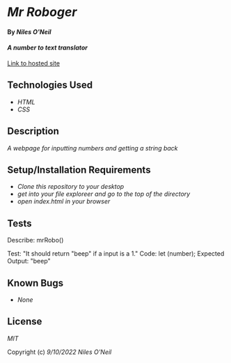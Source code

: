 # _Mr Roboger_

#### By _**Niles O'Neil**_

#### _A number to text translator_

[Link to hosted site](https://nilesoneil.github.io/Mr-Roboger/)

## Technologies Used

* _HTML_
* _CSS_

## Description

_A webpage for inputting numbers and getting a string back_

## Setup/Installation Requirements

* _Clone this repository to your desktop_
* _get into your file exploreer and go to the top of the directory_
* _open index.html in your browser_

## Tests

Describe: mrRobo()

Test: "It should return "beep" if a input is a 1."
Code:
let (number);
Expected Output: "beep"

## Known Bugs

* _None_

## License

_MIT_

Copyright (c) _9/10/2022_ _Niles O'Neil_